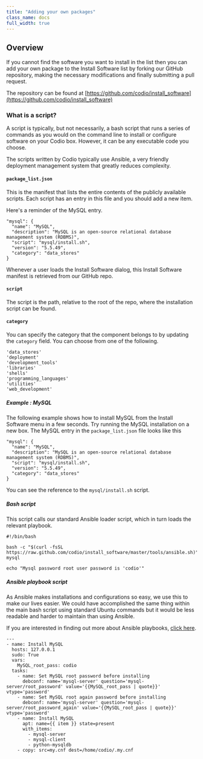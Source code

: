 ```yaml
---
title: "Adding your own packages"
class_name: docs 
full_width: true
---
```


## Overview
If you cannot find the software you want to install in the list then you can add your own package to the Install Software list by forking our GitHub repository, making the necessary modifications and finally submitting a pull request.

The repository can be found at [https://github.com/codio/install_software](https://github.com/codio/install_software)

### What is a script?
A script is typically, but not necessarily, a bash script that runs a series of commands as you would on the command line to install or configure software on your Codio box. However, it can be any executable code you choose.

The scripts written by Codio typically use Ansible, a very friendly deployment management system that greatly reduces complexity.

#### `package_list.json`
This is the manifest that lists the entire contents of the publicly available scripts. Each script has an entry in this file and you should add a new item. 

Here's a reminder of the MySQL entry.

```
"mysql": {
  "name": "MySQL",
  "description": "MySQL is an open-source relational database management system (RDBMS)",
  "script": "mysql/install.sh",
  "version": "5.5.49",
  "category": "data_stores"
}
```

Whenever a user loads the Install Software dialog, this Install Software manifest is retrieved from our GitHub repo.

#### `script`
The script is the path, relative to the root of the repo, where the installation script can be found.

#### `category`
You can specify the category that the component belongs to by updating the `category` field. You can choose from one of the following.

```
'data_stores'
'deployment'
'development_tools'
'libraries'
'shells'
'programming_languages'
'utilities'
'web_development'
```

##### Example : MySQL
The following example shows how to install MySQL from the Install Software menu in a few seconds. Try running the MySQL installation on a new box. The MySQL entry in the `package_list.json` file looks like this

```
"mysql": {
  "name": "MySQL",
  "description": "MySQL is an open-source relational database management system (RDBMS)",
  "script": "mysql/install.sh",
  "version": "5.5.49",
  "category": "data_stores"
}
```

You can see the reference to the `mysql/install.sh` script.

##### Bash script
This script calls our standard Ansible loader script, which in turn loads the relevant playbook.

```
#!/bin/bash

bash -c "$(curl -fsSL https://raw.github.com/codio/install_software/master/tools/ansible.sh)" mysql

echo "Mysql password root user password is 'codio'"
```

##### Ansible playbook script
As Ansible makes installations and configurations so easy, we use this to make our lives easier. We could have accomplished the same thing within the main bash script using standard Ubuntu commands but it would be less readable and harder to maintain than using Ansible.

If you are interested in finding out more about Ansible playbooks, [click here](http://docs.ansible.com/).

```
---
- name: Install MySQL
  hosts: 127.0.0.1
  sudo: True
  vars:
    MySQL_root_pass: codio
  tasks:
    - name: Set MySQL root password before installing
      debconf: name='mysql-server' question='mysql-server/root_password' value='{{MySQL_root_pass | quote}}' vtype='password'
    - name: Set MySQL root again password before installing
      debconf: name='mysql-server' question='mysql-server/root_password_again' value='{{MySQL_root_pass | quote}}' vtype='password'
    - name: Install MySQL
      apt: name={{ item }} state=present
      with_items:
        - mysql-server
        - mysql-client
        - python-mysqldb
    - copy: src=my.cnf dest=/home/codio/.my.cnf
```
